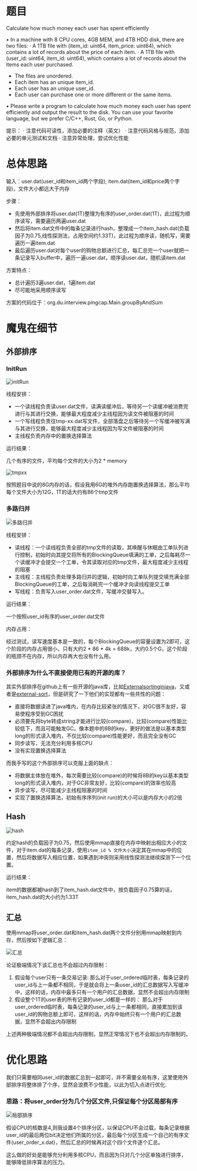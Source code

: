 



# 题目



Calculate how much money each user has spent efficiently

• In a machine with 8 CPU cores, 4GB MEM, and 4TB HDD disk, there are two files:
 · A 1TB file with (item_id: uint64, item_price: uint64), which contains a lot of records about the price of each item.
 · A 1TB file with (user_id: uint64, item_id: uint64), which contains a lot of records about the items each user purchased.

- The files are unordered.
- Each item has an unique item_id.
- Each user has an unique user_id.
- Each user can purchase one or more different or the same items.

• Please write a program to calculate how much money each user has spent efficiently and output the result to the disk.
You can use your favorite language, but we prefer C/C++, Rust, Go, or Python.

提示：
· 注意代码可读性，添加必要的注释（英文）
· 注意代码风格与规范，添加必要的单元测试和文档
· 注意异常处理，尝试优化性能



# 总体思路



输入：user.dat(user_id和item_id两个字段), item.dat(item_id和price两个字段)，文件大小都远大于内存



步骤：

- 先使用外部排序将user.dat(1T)整理为有序的user_order.dat(1T)，此过程为顺序读写，需要遍历两遍user.dat
- 然后将item.dat文件中的每条记录进行hash，整理成一个item_hash.dat(负载因子为0.75,线性探测法，占用空间约1.33T)，此过程为顺序读，随机写，需要遍历一遍item.dat
- 最后遍历user.dat对每个user的购物总额进行汇总，每汇总完一个user就把一条记录写入buffer中，遍历一遍user.dat，顺序读user.dat，随机读item.dat



方案特点：

- 总计遍历3遍user.dat，1遍item.dat
- 尽可能地采用顺序读写

方案的代码位于：org.du.interview.pingcap.Main.groupByAndSum

# 魔鬼在细节



## 外部排序



### InitRun



![initRun](img/initrun.png)



线程安排：

- 一个读线程负责读user.dat文件，读满读缓冲后，等待另一个读缓冲被消费完进行与其进行交换，能够最大程度减少主线程因为读文件被阻塞的时间
- 一个写线程负责往tmp-xx.dat写文件，全部落盘之后等待另一个写缓冲被写满与其进行交换，能够最大程度减少主线程因为写文件被阻塞的时间
- 主线程负责内存中的置换选择算法



运行结果：



几个有序的文件，平均每个文件的大小为2 * memory



![tmpxx](img/tmp-xx.png)

按照题目中说的8G内存的话，假设我用6G的堆外内存跑置换选择算法，那么平均每个文件大小为12G，1T的话大约有86个tmp文件



### 多路归并



![多路归并](img/多路归并.png)



线程安排：

- 读线程：一个读线程负责全部的tmp文件的读取，其唤醒与休眠由工单队列进行控制，初始时向其提交将所有的BlockingQueue填满的工单，之后每耗尽一个读缓冲才会提交一个工单，令其读取对应的tmp文件，最大程度减少主线程的阻塞
- 主线程：主线程负责处理多路归并的逻辑，初始时向工单队列提交填充满全部BlockingQueue的工单，之后每消耗完一个缓冲才向读线程提交工单
- 写线程：负责写入user_order.dat文件，写缓冲交替写入。



运行结果：

一个按照user_id有序的user_order.dat文件



内存占用：

经过测试，读写速度基本是一致的，每个BlockingQueue的容量设置为2即可，这个阶段的内存占用很小，只有大约2 * 86 * 4k = 688k，大约0.5个G，这个阶段的瓶颈不在内存，所以内存再大也没有什么用。





### 外部排序为什么不直接使用已有的开源的库？



其实外部排序在github上有一些开源的java库，比如[Externalsortinginjava](https://github.com/lemire/externalsortinginjava)，又或者是[external-sort](https://github.com/htyleo/external-sort)，但是研究了一下他们的实现都有一些共性的问题：



- 直接将数据读进了java堆内，在内存比较紧张的情况下，对GC很不友好，容易使程序受到GC困扰
- 必须要先将byte转成string才能进行比较(compare)，比较(compare)性能比较低下，而且可能触发GC。像本题中的8B的key，更好的做法是以基本类型long的形式读入堆内，不仅比较(compare)性能更好，而且完全没有GC
- 同步读写，无法充分利用多核CPU
- 没有实现置换选择算法



而我手写的这个外部排序可以克服上面的缺点：



- 将数据主体放在堆外，每次需要比较(compare)的时候将8B的key以基本类型long的形式读入堆内，对于GC非常友好，比较(compare)的效率也较高
- 异步读写，尽可能减少主线程阻塞的时间
- 实现了置换选择算法，初始有序序列(init run)的大小可以是内存大小的2倍





## Hash



![hash](img/hash.png)



约定hash的负载因子为0.75，然后使用mmap直接在内存中映射出相应大小的文件，对于item.dat的每条记录，使用`item_id % 文件大小`决定其在mmap中的位置，然后将数据写入相应位置，如果遇到冲突则采用线性探测法继续探测下一个位置。



运行结果：

item的数据都被hash到了item_hash.dat文件中，按负载因子0.75算的话，item_hash.dat的大小约为1.33T



## 汇总



使用mmap将user_order.dat和item_hash.dat两个文件分别用mmap映射到内存，然后按如下逻辑汇总：



![汇总](img/汇总.png)





论证极端情况下该汇总也不会超过内存限制：

1. 假设每个user只有一条交易记录: 那么对于user_ordered临时表，每条记录的user_id与上一条都不相同，于是就会将上一条user_id的汇总数据写入写缓冲中，这样的话，内存中最多只有一个用户的汇总数据，显然不会超出内存限制
2. 假设整个1T的user表的所有记录的user_id都是一样的： 那么对于user_ordered临时表，每条记录的user_id与上一条都相同，直接累加到该user_id的购物总额上即可，这样的话，内存中始终只有一个用户的汇总数据，显然不会超出内存限制



上述两种极端情况都不会超出内存限制，显然正常情况下也不会超出内存限制的。



# 优化思路



我们只需要相同user_id的数据汇总到一起即可，并不需要全局有序，这里使用外部排序将整体排了个序，显然会浪费不少性能，以此为切入点进行优化.



### 思路：将user_order分为几个分区文件,只保证每个分区局部有序



![局部排序](img/局部排序.png)



假设CPU的核数是4,则我设置4个排序分区，以保证CPU不会过载，每条记录根据user_id的最后两位bit决定他们所属的分区，最后每个分区生成一个自己的有序文件(user_order_x.dat)，然后汇总的时候再对这个四个文件逐个汇总。



这么做的好处是能够充分利用多核CPU，而且因为只对几个分区单独进行排序，能够降低排序算法的压力。

